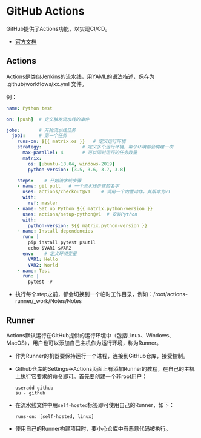 # GitHub Actions

GitHub提供了Actions功能，以实现CI/CD。
- [官方文档](https://help.github.com/en/actions)

## Actions

Actions是类似Jenkins的流水线，用YAML的语法描述，保存为 .github/workflows/xx.yml 文件。

例：

```yaml
name: Python test

on: [push]  # 定义触发流水线的事件

jobs:       # 开始流水线任务
  job1:     # 第一个任务
    runs-on: ${{ matrix.os }}   # 定义运行环境
    strategy:               # 定义多个运行环境，每个环境都会构建一次
      max-parallel: 4       # 可以同时运行的任务数量
      matrix:
        os: [ubuntu-18.04, windows-2019]
        python-version: [3.5, 3.6, 3.7, 3.8]

    steps:    # 开始流水线步骤
    - name: git pull   # 一个流水线步骤的名字
      uses: actions/checkout@v1    # 调用一个内置动作，其版本为v1
      with:
        ref: master
    - name: Set up Python ${{ matrix.python-version }}
      uses: actions/setup-python@v1  # 安装Python
      with:
        python-version: ${{ matrix.python-version }}
    - name: Install dependencies
      run: |
        pip install pytest psutil
        echo $VAR1 $VAR2
      env:    # 定义环境变量
        VAR1: Hello
        VAR2: World
    - name: Test
      run: |
        pytest -v
```

- 执行每个step之前，都会切换到一个临时工作目录，例如：/root/actions-runner/_work/Notes/Notes

## Runner

Actions默认运行在GitHub提供的运行环境中（包括Linux、Windows、MacOS），用户也可以添加自己主机作为运行环境，称为Runner。
- 作为Runner的机器要保持运行一个进程，连接到GitHub仓库，接受控制。
- Github仓库的Settings->Actions页面上有添加Runner的教程，在自己的主机上执行它要求的命令即可。首先要创建一个非root用户：
  ```
  useradd github
  su - github
  ```
- 在流水线文件中用`self-hosted`标签即可使用自己的Runner，如下：

      runs-on: [self-hosted, linux]

- 使用自己的Runner构建项目时，要小心仓库中有恶意代码被执行。
